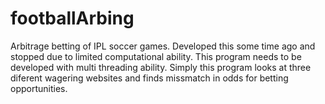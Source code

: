 # footballArbing
Arbitrage betting of IPL soccer games. Developed this some time ago and stopped due to limited computational ability. This program needs to be developed with multi threading ability. Simply this program looks at three diferent wagering websites and finds missmatch in odds for betting opportunities. 
